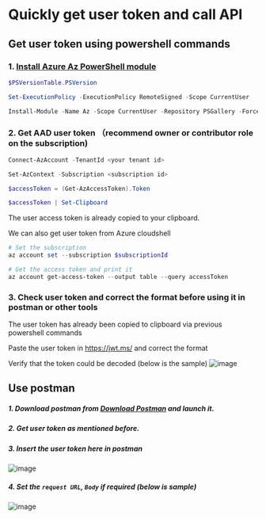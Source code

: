 # Quickly get user token and call API

## Get user token using powershell commands
### 1. [Install Azure Az PowerShell module](https://learn.microsoft.com/en-us/powershell/azure/install-az-ps?view=azps-8.3.0)
```powershell
$PSVersionTable.PSVersion

Set-ExecutionPolicy -ExecutionPolicy RemoteSigned -Scope CurrentUser

Install-Module -Name Az -Scope CurrentUser -Repository PSGallery -Force
```

### 2. Get AAD user token （recommend owner or contributor role on the subscription)
```powershell
Connect-AzAccount -TenantId <your tenant id>

Set-AzContext -Subscription <subscription id>

$accessToken = (Get-AzAccessToken).Token

$accessToken | Set-Clipboard
```
The user access token is already copied to your clipboard.

We can also get user token from Azure cloudshell
```powershell
# Set the subscription
az account set --subscription $subscriptionId

# Get the access token and print it
az account get-access-token --output table --query accessToken
```

### 3. Check user token and correct the format before using it in postman or other tools

The user token has already been copied to clipboard via previous powershell commands

Paste the user token in https://jwt.ms/ and correct the format

Verify that the token could be decoded (below is the sample)
![image](https://user-images.githubusercontent.com/96930989/210707002-751e29ab-1380-44f1-afb6-5de4f7e2c75f.png)

## Use postman
##### 1. Download postman from [Download Postman](https://www.postman.com/downloads/) and launch it.
##### 2. Get user token as mentioned before.
##### 3. Insert the user token here in postman
![image](https://user-images.githubusercontent.com/96930989/210289242-15003c92-1406-4289-9cfd-a08e5cd7260f.png)
##### 4. Set the `request URL`, `Body` if required (below is sample)
![image](https://user-images.githubusercontent.com/96930989/210707768-4979d7d8-4a3e-4b8d-821e-3234f2704be5.png)
